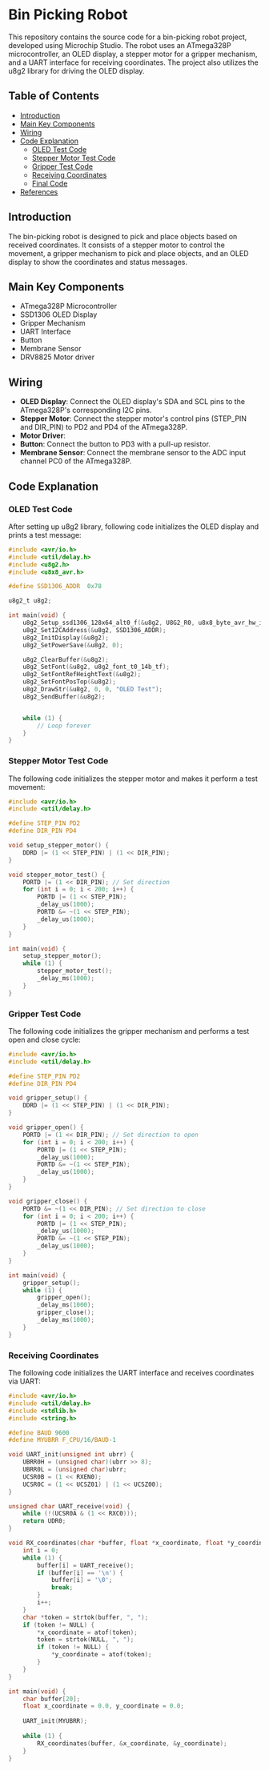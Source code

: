 # Bin Picking Robot

This repository contains the source code for a bin-picking robot project, developed using Microchip Studio. The robot uses an ATmega328P microcontroller, an OLED display, a stepper motor for a gripper mechanism, and a UART interface for receiving coordinates. The project also utilizes the u8g2 library for driving the OLED display.

## Table of Contents

- [Introduction](#introduction)
- [Main Key Components](#mainkeycomponents )
- [Wiring](#wiring)
- [Code Explanation](#code-explanation)
  - [OLED Test Code](#oled-test-code)
  - [Stepper Motor Test Code](#stepper-motor-test-code)
  - [Gripper Test Code](#gripper-test-code)
  - [Receiving Coordinates](#receiving-coordinates)
  - [Final Code](#final-code)
- [References](#references)

## Introduction

The bin-picking robot is designed to pick and place objects based on received coordinates. It consists of a stepper motor to control the movement, a gripper mechanism to pick and place objects, and an OLED display to show the coordinates and status messages.

## Main Key Components 

- ATmega328P Microcontroller
- SSD1306 OLED Display
- Gripper Mechanism
- UART Interface
- Button
- Membrane Sensor
- DRV8825 Motor driver

## Wiring

- **OLED Display**: Connect the OLED display's SDA and SCL pins to the ATmega328P's corresponding I2C pins.
- **Stepper Motor**: Connect the stepper motor's control pins (STEP_PIN and DIR_PIN) to PD2 and PD4 of the ATmega328P.
- **Motor Driver**:
- **Button**: Connect the button to PD3 with a pull-up resistor.
- **Membrane Sensor**: Connect the membrane sensor to the ADC input channel PC0 of the ATmega328P.

## Code Explanation

### OLED Test Code

After setting  up u8g2 library, following code initializes the OLED display and prints a test message:

```c
#include <avr/io.h>
#include <util/delay.h>
#include <u8g2.h>
#include <u8x8_avr.h>

#define SSD1306_ADDR  0x78

u8g2_t u8g2;

int main(void) {
    u8g2_Setup_ssd1306_128x64_alt0_f(&u8g2, U8G2_R0, u8x8_byte_avr_hw_i2c, u8x8_avr_delay);
    u8g2_SetI2CAddress(&u8g2, SSD1306_ADDR);
    u8g2_InitDisplay(&u8g2);
    u8g2_SetPowerSave(&u8g2, 0);

    u8g2_ClearBuffer(&u8g2);
    u8g2_SetFont(&u8g2, u8g2_font_t0_14b_tf);
    u8g2_SetFontRefHeightText(&u8g2);
    u8g2_SetFontPosTop(&u8g2);
    u8g2_DrawStr(&u8g2, 0, 0, "OLED Test");
    u8g2_SendBuffer(&u8g2);


    while (1) {
        // Loop forever
    }
}
```

### Stepper Motor Test Code

The following code initializes the stepper motor and makes it perform a test movement:

```c
#include <avr/io.h>
#include <util/delay.h>

#define STEP_PIN PD2
#define DIR_PIN PD4

void setup_stepper_motor() {
    DDRD |= (1 << STEP_PIN) | (1 << DIR_PIN);
}

void stepper_motor_test() {
    PORTD |= (1 << DIR_PIN); // Set direction
    for (int i = 0; i < 200; i++) {
        PORTD |= (1 << STEP_PIN);
        _delay_us(1000);
        PORTD &= ~(1 << STEP_PIN);
        _delay_us(1000);
    }
}

int main(void) {
    setup_stepper_motor();
    while (1) {
        stepper_motor_test();
        _delay_ms(1000);
    }
}
```
### Gripper Test Code

The following code initializes the gripper mechanism and performs a test open and close cycle:

```c
#include <avr/io.h>
#include <util/delay.h>

#define STEP_PIN PD2
#define DIR_PIN PD4

void gripper_setup() {
    DDRD |= (1 << STEP_PIN) | (1 << DIR_PIN);
}

void gripper_open() {
    PORTD |= (1 << DIR_PIN); // Set direction to open
    for (int i = 0; i < 200; i++) {
        PORTD |= (1 << STEP_PIN);
        _delay_us(1000);
        PORTD &= ~(1 << STEP_PIN);
        _delay_us(1000);
    }
}

void gripper_close() {
    PORTD &= ~(1 << DIR_PIN); // Set direction to close
    for (int i = 0; i < 200; i++) {
        PORTD |= (1 << STEP_PIN);
        _delay_us(1000);
        PORTD &= ~(1 << STEP_PIN);
        _delay_us(1000);
    }
}

int main(void) {
    gripper_setup();
    while (1) {
        gripper_open();
        _delay_ms(1000);
        gripper_close();
        _delay_ms(1000);
    }
}
```
### Receiving Coordinates

The following code initializes the UART interface and receives coordinates via UART:

```c
#include <avr/io.h>
#include <util/delay.h>
#include <stdlib.h>
#include <string.h>

#define BAUD 9600
#define MYUBRR F_CPU/16/BAUD-1

void UART_init(unsigned int ubrr) {
    UBRR0H = (unsigned char)(ubrr >> 8);
    UBRR0L = (unsigned char)ubrr;
    UCSR0B = (1 << RXEN0);
    UCSR0C = (1 << UCSZ01) | (1 << UCSZ00);
}

unsigned char UART_receive(void) {
    while (!(UCSR0A & (1 << RXC0)));
    return UDR0;
}

void RX_coordinates(char *buffer, float *x_coordinate, float *y_coordinate) {
    int i = 0;
    while (1) {
        buffer[i] = UART_receive();
        if (buffer[i] == '\n') {
            buffer[i] = '\0';
            break;
        }
        i++;
    }
    char *token = strtok(buffer, ", ");
    if (token != NULL) {
        *x_coordinate = atof(token);
        token = strtok(NULL, ", ");
        if (token != NULL) {
            *y_coordinate = atof(token);
        }
    }
}

int main(void) {
    char buffer[20];
    float x_coordinate = 0.0, y_coordinate = 0.0;
    
    UART_init(MYUBRR);
    
    while (1) {
        RX_coordinates(buffer, &x_coordinate, &y_coordinate);
    }
}
```
